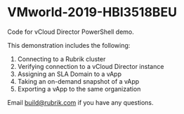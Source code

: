 # VMworld-2019-HBI3518BEU
Code for vCloud Director PowerShell demo.

This demonstration includes the following: 
1. Connecting to a Rubrik cluster
2. Verifying connection to a vCloud Director instance
3. Assigning an SLA Domain to a vApp
4. Taking an on-demand snapshot of a vApp
5. Exporting a vApp to the same organization

Email build@rubrik.com if you have any questions. 